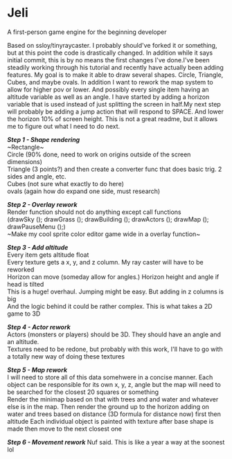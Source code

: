 # Jeli
A first-person game engine for the beginning developer

Based on ssloy/tinyraycaster. I probably should've forked it or something, but at this point the code is drastically changed. In addition while it says initial commit, this is by no means the first changes I've done.I've been steadily working through his tutorial and recently have actually been adding features. My goal is to make it able to draw several shapes. Circle, Triangle, Cubes, and maybe ovals. In addition I want to rework the map system to allow for higher pov or lower. And possibly every single item having an altitude variable as well as an angle. I have started by adding a horizon variable that is used instead of just splitting the screen in half.My next step will probably be adding a jump action that will respond to SPACE. And lower the horizon 10% of screen height. This is not a great readme, but it allows me to figure out what I need to do next.

***Step 1 - Shape rendering***  
	~Rectangle~  
	Circle (90% done, need to work on origins outside of the screen dimensions)  
	Triangle (3 points?) and then create a converter func that does basic trig. 2 sides and angle, etc.  
	Cubes (not sure what exactly to do here)  
	ovals (again how do expand one side, must research)  

***Step 2 - Overlay rework***  
	Render function should not do anything except call functions  
		(drawSky (); drawGrass (); drawBuilding (); drawActors (); drawMap (); drawPauseMenu ();)  
	~Make my cool sprite color editor game wide in a overlay function~

***Step 3 - Add altitude***  
	Every item gets altitude float  
	Every texture gets a x, y, and z column. My ray caster will have to be reworked  
	Horizon can move (someday allow for angles.) Horizon height and angle if head is tilted  
	This is a huge! overhaul. Jumping might be easy. But adding in z columns is big  
	And the logic behind it could be rather complex. This is what takes a 2D game to 3D  

***Step 4 - Actor rework***  
	Actors (monsters or players) should be 3D. They should have an angle and an altitude.  
	Textures need to be redone, but probably with this work, I'll have to go with a totally new way of doing these textures

***Step 5 - Map rework***  
	I will need to store all of this data somehwere in a concise manner. Each object can be responsible for its own x, y, z, angle but the map will need to be searched for the closest 20 squares or something  
	Render the minimap based on that with trees and and water and whatever else is in the map.
	Then render the ground up to the horizon adding on water and trees based on distance (3D formula for distance now) first then altitude
	Each individual object is painted with texture after base shape is made then move to the next closest one

***Step 6 - Movement rework***
	Nuf said. This is like a year a way at the soonest lol
